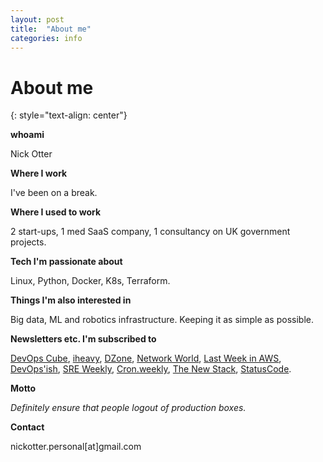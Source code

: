 ```yaml
---
layout: post
title:  "About me"
categories: info
---
```


# About me
{: style="text-align: center"}

**whoami** 

Nick Otter

**Where I work**

I've been on a break. 

**Where I used to work**

2 start-ups, 1 med SaaS company, 1 consultancy on UK government projects.

**Tech I'm passionate about**

Linux, Python, Docker, K8s, Terraform. 

**Things I'm also interested in**

Big data, ML and robotics infrastructure. Keeping it as simple as possible. 

**Newsletters etc. I'm subscribed to**

[DevOps Cube](https://devopscube.com/), [iheavy](https://www.iheavy.com/), [DZone](https://dzone.com/), [Network World](https://www.networkworld.com/), [Last Week in AWS](https://www.lastweekinaws.com/), [DevOps'ish](https://devopsish.com/), [SRE Weekly](https://sreweekly.com/), [Cron.weekly](https://ma.ttias.be/cronweekly/), [The New Stack](https://thenewstack.io/), [StatusCode](http://statuscode.com/).

**Motto**

_Definitely ensure that people logout of production boxes._

**Contact**

nickotter.personal[at]gmail.com

